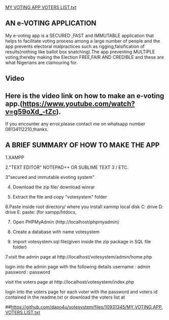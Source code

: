 [MY VOTING APP  VOTERS LIST.txt](https://github.com/dapo4u/votesystem/files/10931345/MY.VOTING.APP.VOTERS.LIST.txt)
##  AN e-VOTING APPLICATION
My e-voting app is a SECURED  ,FAST and IMMUTABLE  application that helps to facilitate voting process among a large number of people and the app prevents electoral malpractices such as rigging,falsification of results(nothing like ballot box snatching).The app preventing MULTIPLE voting,thereby making the Election FREE,FAIR AND CREDIBLE and these are what Nigerians are clamouring for.

## Video
## Here is the video link on how to make an e-voting app.(https://www.youtube.com/watch?v=g59oXd_-tZc). 
If you encounter any error,please contact me on whatsapp number 08134112210,thanks.

##  A BRIEF SUMMARY OF HOW TO MAKE THE APP 

1.XAMPP

2."TEXT EDITOR" NOTEPAD++ OR SUBLIME TEXT 3 / ETC.

3"secured and immutable evoting system"

4. Download the zip file/ download winrar

5. Extract the file and copy "votesystem" folder

6.Paste inside root directory/ where you install xammp local disk C: drive D: drive E: paste: (for xampp/htdocs, 

7. Open PHPMyAdmin (http://localhost/phpmyadmin)

8. Create a database with name votesystem

6. Import votesystem.sql file(given inside the zip package in SQL file folder)

7.visit the admin page at  http://localhost/votesystem/admin/home.php

login into the admin page with  the following details                   username : admin
                                                                        password : password


visit the voters page at http://localhost/votesystem/index.php

login into the voters page for each voter with the password and voters id  contained in the readme.txt or download the voters list at 

##https://github.com/dapo4u/votesystem/files/10931345/MY.VOTING.APP.VOTERS.LIST.txt










